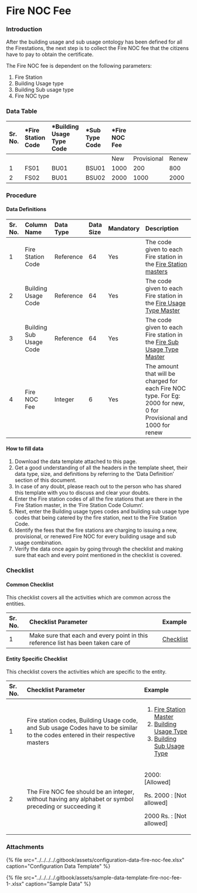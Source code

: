 # Fire NOC Fee

### Introduction

After the building usage and sub usage ontology has been defined for all the Firestations, the next step is to collect the Fire NOC fee that the citizens have to pay to obtain the certificate.

The Fire NOC fee is dependent on the following parameters:

1. Fire Station
2. Building Usage type
3. Building Sub usage type
4. Fire NOC type

### Data Table

| Sr. No. | \*Fire Station Code | \*Building Usage Type Code | \*Sub Type Code | \*Fire NOC Fee |  |  |
| :--- | :--- | :--- | :--- | :--- | :--- | :--- |
|  |  |  |  | New | Provisional | Renew |
| 1 | FS01 |  BU01 | BSU01 | 1000 | 200 | 800 |
| 2 | FS02 |  BU01 | BSU02 | 2000 | 1000 | 2000 |

### Procedure

#### Data Definitions

| Sr. No. | Column Name | Data Type | Data Size | Mandatory | Description |
| :--- | :--- | :--- | :--- | :--- | :--- |
| 1 | Fire Station Code | Reference | 64 | Yes | The code given to each Fire station in the [Fire Station masters](fire-station-master.md) |
| 2 | Building Usage Code | Reference | 64 | Yes | The code given to each Fire station in the [Fire Usage Type Master](building-usage-type.md) |
| 3 | Building Sub Usage Code | Reference | 64 | Yes | The code given to each Fire station in the [Fire Sub Usage Type Master](building-usage-sub-type.md) |
| 4 | Fire NOC Fee | Integer | 6 | Yes | The amount that will be charged for each Fire NOC type. For Eg: 2000 for new, 0 for Provisional and 1000 for renew |

#### How to fill data

1. Download the data template attached to this page.
2. Get a good understanding of all the headers in the template sheet, their data type, size, and definitions by referring to the ‘Data Definition’ section of this document.
3. In case of any doubt, please reach out to the person who has shared this template with you to discuss and clear your doubts.
4. Enter the Fire station codes of all the fire stations that are there in the Fire Station master, in the ‘Fire Station Code Column’.
5. Next, enter the Building usage types codes and building sub usage type codes that being catered by the fire station, next to the Fire Station Code.
6. Identify the fees that the fire stations are charging to issuing a new, provisional, or renewed Fire NOC for every building usage and sub usage combination.
7. Verify the data once again by going through the checklist and making sure that each and every point mentioned in the checklist is covered.

### Checklist

#### Common Checklist

This checklist covers all the activities which are common across the entities.

| Sr. No. | Checklist Parameter | Example |
| :--- | :--- | :--- |
| 1 | Make sure that each and every point in this reference list has been taken care of | [Checklist](../untitled-1/checklist.md) |

#### Entity Specific Checklist

This checklist covers the activities which are specific to the entity.

<table>
  <thead>
    <tr>
      <th style="text-align:left">Sr. No.</th>
      <th style="text-align:left">Checklist Parameter</th>
      <th style="text-align:left">Example</th>
    </tr>
  </thead>
  <tbody>
    <tr>
      <td style="text-align:left">1</td>
      <td style="text-align:left">Fire station codes, Building Usage code, and Sub usage Codes have to be
        similar to the codes entered in their respective masters</td>
      <td style="text-align:left">
        <ol>
          <li><a href="fire-station-master.md">Fire Station Master</a>
          </li>
          <li><a href="building-usage-type.md">Building Usage Type</a>
          </li>
          <li><a href="building-usage-sub-type.md">Building Sub Usage Type</a>
          </li>
        </ol>
      </td>
    </tr>
    <tr>
      <td style="text-align:left">2</td>
      <td style="text-align:left">The Fire NOC fee should be an integer, without having any alphabet or
        symbol preceding or succeeding it</td>
      <td style="text-align:left">
        <p>2000: [Allowed]</p>
        <p>Rs. 2000 : [Not allowed]</p>
        <p>2000 Rs. : [Not allowed]</p>
      </td>
    </tr>
  </tbody>
</table>

### Attachments <a id="Attachments"></a>

{% file src="../../../../.gitbook/assets/configuration-data-fire-noc-fee.xlsx" caption="Configuration Data Template" %}

{% file src="../../../../.gitbook/assets/sample-data-template-fire-noc-fee-1-.xlsx" caption="Sample Data" %}



